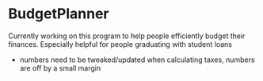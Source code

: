 # BudgetPlanner
Currently working on this program to help people efficiently budget their finances.
Especially helpful for people graduating with student loans

- numbers need to be tweaked/updated when calculating taxes, numbers are off by a small margin
